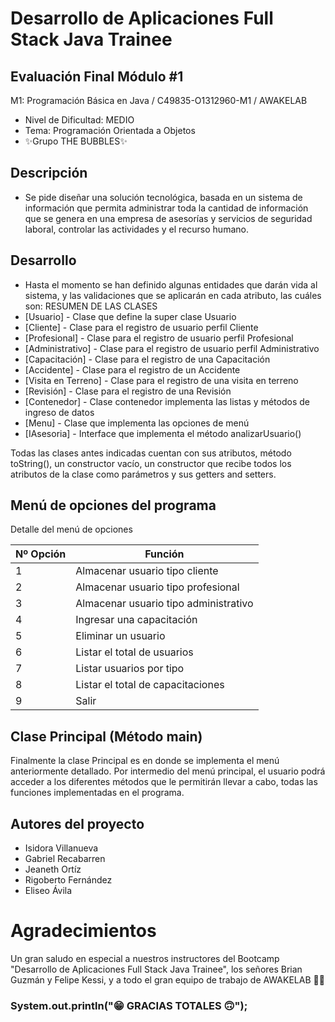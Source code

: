 # Desarrollo de Aplicaciones Full Stack Java Trainee

## Evaluación Final Módulo #1

M1: Programación Básica en Java / C49835-O1312960-M1 / AWAKELAB

* Nivel de Dificultad: MEDIO
* Tema: Programación Orientada a Objetos
* ✨Grupo THE BUBBLES✨

## Descripción

* Se pide diseñar una solución tecnológica, basada en un sistema de información que permita administrar toda la cantidad de información que se genera en una empresa de asesorías y servicios de seguridad laboral, controlar las actividades y el recurso humano.

## Desarrollo

* Hasta el momento se han definido algunas entidades que darán vida al sistema, y las validaciones que se aplicarán en cada atributo, las cuáles son: RESUMEN DE LAS CLASES
* [Usuario] - Clase que define la super clase Usuario
* [Cliente] - Clase para el registro de usuario perfil Cliente
* [Profesional] - Clase para el registro de usuario perfil Profesional
* [Administrativo] - Clase para el registro de usuario perfil Administrativo
* [Capacitación] - Clase para el registro de una Capacitación
* [Accidente] - Clase para el registro de un Accidente
* [Visita en Terreno] - Clase para el registro de una visita en terreno
* [Revisión] - Clase para el registro de una Revisión
* [Contenedor] - Clase contenedor implementa las listas y métodos de ingreso de datos
* [Menu] - Clase que implementa las opciones de menú
* [IAsesoria] - Interface que implementa el método analizarUsuario()

Todas las clases antes indicadas cuentan con sus atributos, método toString(), un constructor vacío, un constructor que recibe todos los atributos de la clase como parámetros y sus getters and setters.

## Menú de opciones del programa

Detalle del menú de opciones

| Nº Opción | Función |
| --- | --- |
| 1 | Almacenar usuario tipo cliente |
| 2 | Almacenar usuario tipo profesional |
| 3 | Almacenar usuario tipo administrativo |
| 4 | Ingresar una capacitación |
| 5 | Eliminar un usuario |
| 6 | Listar el total de usuarios |
| 7 | Listar usuarios por tipo |
| 8 | Listar el total de capacitaciones |
| 9 | Salir |

## Clase Principal (Método main)

Finalmente la clase Principal es en donde se implementa el menú anteriormente detallado. Por intermedio del menú principal, el usuario podrá acceder a los diferentes métodos que le permitirán llevar a cabo, todas las funciones implementadas en el programa.

## Autores del proyecto

* Isidora Villanueva
* Gabriel Recabarren
* Jeaneth Ortíz
* Rigoberto Fernández
* Eliseo Ávila

# Agradecimientos

Un gran saludo en especial a nuestros instructores del Bootcamp "Desarrollo de Aplicaciones Full Stack Java Trainee", los señores Brian Guzmán y Felipe Kessi, y a todo el gran equipo de trabajo de AWAKELAB 🙌🏻

### System.out.println("😁 GRACIAS TOTALES 🙃");
